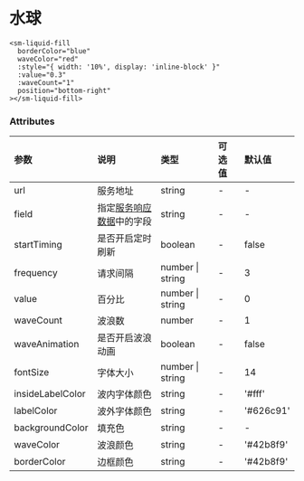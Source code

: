 # 水球

```vue
<sm-liquid-fill
  borderColor="blue"
  waveColor="red"
  :style="{ width: '10%', display: 'inline-block' }"
  :value="0.3"
  :waveCount="1"
  position="bottom-right"
></sm-liquid-fill>
```

### Attributes

| 参数             | 说明                                                                           | 类型             | 可选值 | 默认值    |
| :--------------- | :----------------------------------------------------------------------------- | :--------------- | :----- | :-------- |
| url              | 服务地址                                                                       | string           | -      | -         |
| field            | 指定[服务响应数据](/zh/api/service-response-data-requirements/index)中的字段 | string           | -      | -         |
| startTiming      | 是否开启定时刷新                                                               | boolean          | -      | false     |
| frequency        | 请求间隔                                                                       | number \| string | -      | 3         |
| value            | 百分比                                                                         | number \| string | -      | 0         |
| waveCount        | 波浪数                                                                         | number           | -      | 1         |
| waveAnimation    | 是否开启波浪动画                                                               | boolean          | -      | false     |
| fontSize         | 字体大小                                                                       | number \| string | -      | 14        |
| insideLabelColor | 波内字体颜色                                                                   | string           | -      | '#fff'    |
| labelColor       | 波外字体颜色                                                                   | string           | -      | '#626c91' |
| backgroundColor  | 填充色                                                                         | string           | -      | -         |
| waveColor        | 波浪颜色                                                                       | string           | -      | '#42b8f9' |
| borderColor      | 边框颜色                                                                       | string           | -      | '#42b8f9' |
